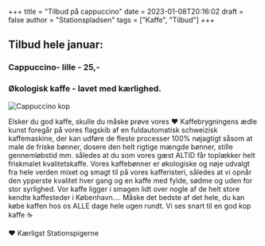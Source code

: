 +++
title = "Tilbud på cappuccino"
date = 2023-01-08T20:16:02
draft = false
author = "Stationspladsen"
tags = ["Kaffe", "Tilbud"]
+++  
  
## Tilbud hele januar:  

### Cappuccino- lille - 25,-  

### Økologisk kaffe - lavet med kærlighed.   

![Cappuccino kop](/images/post-1.jpg)

Elsker du god kaffe, skulle du måske prøve vores ❤️
Kaffebrygningens ædle kunst foregår på vores flagskib af en fuldautomatisk schweizisk kaffemaskine, der kan udføre de fleste processer 100% nøjagtigt såsom at male de friske bønner, dosere den helt rigtige mængde bønner, stille gennemløbstid mm. således at du som vores gæst ALTID får toplækker helt friskmalet kvalitetskaffe. Vores kaffebønner er økologiske og nøje udvalgt fra hele verden mixet og smagt til på vores kafferisteri, således at vi opnår den ypperste kvalitet hver gang og en kaffe med fylde, sødme og uden for stor syrlighed. Vor kaffe ligger i smagen lidt over nogle af de helt store kendte kaffesteder i København…. Måske det bedste af det hele, du kan købe kaffen hos os ALLE dage hele ugen rundt. Vi ses snart til en god kop kaffe ☕️

❤️ Kærligst Stationspigerne
